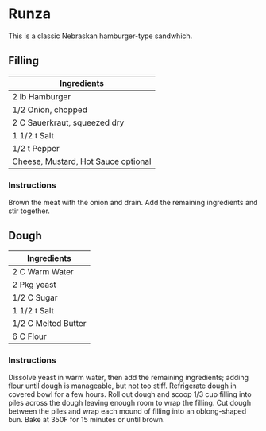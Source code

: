 # Runza

This is a classic Nebraskan hamburger-type sandwhich.

## Filling
|Ingredients|
|---|
|2 lb Hamburger|
|1/2 Onion, chopped|
|2 C Sauerkraut, squeezed dry|
|1 1/2 t Salt|
|1/2 t Pepper|
|Cheese, Mustard, Hot Sauce optional|

### Instructions
Brown the meat with the onion and drain.
Add the remaining ingredients and stir together.

## Dough
|Ingredients|
|---|
|2 C Warm Water|
|2 Pkg yeast|
|1/2 C Sugar|
|1 1/2 t Salt|
|1/2 C Melted Butter|
|6 C Flour|

### Instructions
Dissolve yeast in warm water, then add the remaining ingredients; adding flour until dough is manageable, but not too stiff. 
Refrigerate dough in covered bowl for a few hours.
Roll out dough and scoop 1/3 cup filling into piles across the dough leaving enough room to wrap the filling.
Cut dough between the piles and wrap each mound of filling into an oblong-shaped bun.
Bake at 350F for 15 minutes or until brown.

